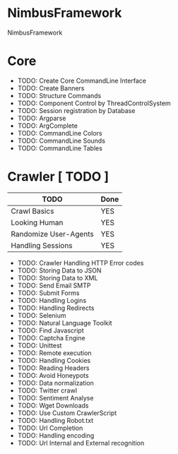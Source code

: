# NimbusFramework

NimbusFramework

# Core

- TODO: Create Core CommandLine Interface
- TODO: Create Banners
- TODO: Structure Commands
- TODO: Component Control by ThreadControlSystem
- TODO: Session registration by Database
- TODO: Argparse
- TODO: ArgComplete
- TODO: CommandLine Colors
- TODO: CommandLine Sounds
- TODO: CommandLine Tables

# Crawler [ TODO ]

TODO | Done
----------------------- | ----------
Crawl Basics | YES
Looking Human | YES
Randomize User-Agents | YES
Handling Sessions | YES


- TODO: Crawler Handling HTTP Error codes
- TODO: Storing Data to JSON
- TODO: Storing Data to XML
- TODO: Send Email SMTP
- TODO: Submit Forms
- TODO: Handling Logins
- TODO: Handling Redirects
- TODO: Selenium
- TODO: Natural Language Toolkit
- TODO: Find Javascript
- TODO: Captcha Engine
- TODO: Unittest
- TODO: Remote execution
- TODO: Handling Cookies
- TODO: Reading Headers
- TODO: Avoid Honeypots
- TODO: Data normalization
- TODO: Twitter crawl
- TODO: Sentiment Analyse
- TODO: Wget Downloads
- TODO: Use Custom CrawlerScript
- TODO: Handling Robot.txt
- TODO: Url Completion
- TODO: Handling encoding
- TODO: Url Internal and External recognition